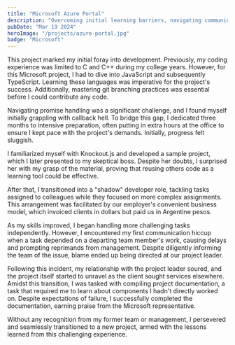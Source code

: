 ```yaml
---
title: "Microsoft Azure Portal"
description: "Overcoming initial learning barriers, navigating communication challenges, and ultimately triumphing in project delivery and documentation amidst shifting team dynamics and external pressures."
pubDate: "Mar 19 2024"
heroImage: "/projects/azure-portal.jpg"
badge: "Microsoft"
---
```


This project marked my initial foray into development. Previously, my coding experience was limited to C and C++ during my college years. However, for this Microsoft project, I had to dive into JavaScript and subsequently TypeScript. Learning these languages was imperative for the project's success. Additionally, mastering git branching practices was essential before I could contribute any code.

Navigating promise handling was a significant challenge, and I found myself initially grappling with callback hell. To bridge this gap, I dedicated three months to intensive preparation, often putting in extra hours at the office to ensure I kept pace with the project's demands. Initially, progress felt sluggish.

I familiarized myself with Knockout.js and developed a sample project, which I later presented to my skeptical boss. Despite her doubts, I surprised her with my grasp of the material, proving that reusing others code as a learning tool could be effective.

After that, I transitioned into a "shadow" developer role, tackling tasks assigned to colleagues while they focused on more complex assignments. This arrangement was facilitated by our employer's convenient business model, which invoiced clients in dollars but paid us in Argentine pesos.

As my skills improved, I began handling more challenging tasks independently. However, I encountered my first communication hiccup when a task depended on a departing team member's work, causing delays and prompting reprimands from management. Despite diligently informing the team of the issue, blame ended up being directed at our project leader.

Following this incident, my relationship with the project leader soured, and the project itself started to unravel as the client sought services elsewhere. Amidst this transition, I was tasked with compiling project documentation, a task that required me to learn about components I hadn't directly worked on. Despite expectations of failure, I successfully completed the documentation, earning praise from the Microsoft representative.

Without any recognition from my former team or management, I persevered and seamlessly transitioned to a new project, armed with the lessons learned from this challenging experience.
